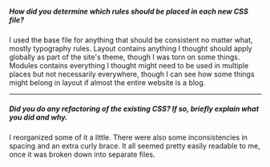 ##### How did you determine which rules should be placed in each new CSS file?

I used the base file for anything that should be consistent no matter what, mostly typography rules. Layout contains anything I thought should apply globally as part of the site's theme, though I was torn on some things. Modules contains everything I thought might need to be used in multiple places but not necessarily everywhere, though I can see how some things might belong in layout if almost the entire website is a blog.

---

##### Did you do any refactoring of the existing CSS? If so, briefly explain what you did and why.

I reorganized some of it a little. There were also some inconsistencies in spacing and an extra curly brace. It all seemed pretty easily readable to me, once it was broken down into separate files. 
